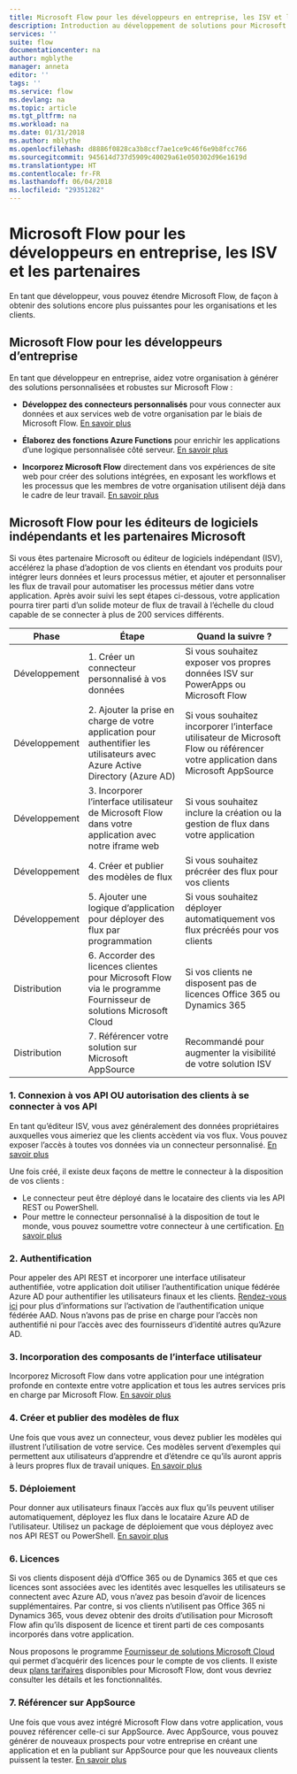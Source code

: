 ```yaml
---
title: Microsoft Flow pour les développeurs en entreprise, les ISV et les partenaires | Microsoft Docs
description: Introduction au développement de solutions pour Microsoft Flow.
services: ''
suite: flow
documentationcenter: na
author: mgblythe
manager: anneta
editor: ''
tags: ''
ms.service: flow
ms.devlang: na
ms.topic: article
ms.tgt_pltfrm: na
ms.workload: na
ms.date: 01/31/2018
ms.author: mblythe
ms.openlocfilehash: d8886f0828ca3b8ccf7ae1ce9c46f6e9b8fcc766
ms.sourcegitcommit: 945614d737d5909c40029a61e050302d96e1619d
ms.translationtype: HT
ms.contentlocale: fr-FR
ms.lasthandoff: 06/04/2018
ms.locfileid: "29351282"
---
```

# <a name="microsoft-flow-for-enterprise-developers-isvs-and-partners"></a>Microsoft Flow pour les développeurs en entreprise, les ISV et les partenaires

En tant que développeur, vous pouvez étendre Microsoft Flow, de façon à obtenir des solutions encore plus puissantes pour les organisations et les clients.

## <a name="microsoft-flow-for-enterprise-developers"></a>Microsoft Flow pour les développeurs d’entreprise

En tant que développeur en entreprise, aidez votre organisation à générer des solutions personnalisées et robustes sur Microsoft Flow :

- **Développez des connecteurs personnalisés** pour vous connecter aux données et aux services web de votre organisation par le biais de Microsoft Flow. [En savoir plus](https://docs.microsoft.com/connectors/custom-connectors/)

- **Élaborez des fonctions Azure Functions** pour enrichir les applications d’une logique personnalisée côté serveur. [En savoir plus](https://docs.microsoft.com/azure/azure-functions/functions-flow-scenario)

- **Incorporez Microsoft Flow** directement dans vos expériences de site web pour créer des solutions intégrées, en exposant les workflows et les processus que les membres de votre organisation utilisent déjà dans le cadre de leur travail. [En savoir plus](embed-flow-dev.md)

## <a name="microsoft-flow-for-isvs-and-microsoft-partners"></a>Microsoft Flow pour les éditeurs de logiciels indépendants et les partenaires Microsoft

Si vous êtes partenaire Microsoft ou éditeur de logiciels indépendant (ISV), accélérez la phase d’adoption de vos clients en étendant vos produits pour intégrer leurs données et leurs processus métier, et ajouter et personnaliser les flux de travail pour automatiser les processus métier dans votre application. Après avoir suivi les sept étapes ci-dessous, votre application pourra tirer parti d’un solide moteur de flux de travail à l’échelle du cloud capable de se connecter à plus de 200 services différents.

| Phase | Étape | Quand la suivre ? |
| --- | --- | --- |
| Développement | 1. Créer un connecteur personnalisé à vos données | Si vous souhaitez exposer vos propres données ISV sur PowerApps ou Microsoft Flow |
| Développement | 2. Ajouter la prise en charge de votre application pour authentifier les utilisateurs avec Azure Active Directory (Azure AD) | Si vous souhaitez incorporer l’interface utilisateur de Microsoft Flow ou référencer votre application dans Microsoft AppSource | 
| Développement | 3. Incorporer l’interface utilisateur de Microsoft Flow dans votre application avec notre iframe web | Si vous souhaitez inclure la création ou la gestion de flux dans votre application | 
| Développement | 4. Créer et publier des modèles de flux | Si vous souhaitez précréer des flux pour vos clients | 
| Développement | 5. Ajouter une logique d’application pour déployer des flux par programmation | Si vous souhaitez déployer automatiquement vos flux précréés pour vos clients | 
| Distribution | 6. Accorder des licences clientes pour Microsoft Flow via le programme Fournisseur de solutions Microsoft Cloud | Si vos clients ne disposent pas de licences Office 365 ou Dynamics 365 |
| Distribution | 7. Référencer votre solution sur Microsoft AppSource | Recommandé pour augmenter la visibilité de votre solution ISV |

### <a name="1-connecting-to-your-apis-or-enabling-customers-to-connect-to-your-apis"></a>1. Connexion à vos API OU autorisation des clients à se connecter à vos API

En tant qu’éditeur ISV, vous avez généralement des données propriétaires auxquelles vous aimeriez que les clients accèdent via vos flux. Vous pouvez exposer l’accès à toutes vos données via un connecteur personnalisé. [En savoir plus](https://docs.microsoft.com/connectors/custom-connectors/)

Une fois créé, il existe deux façons de mettre le connecteur à la disposition de vos clients :
- Le connecteur peut être déployé dans le locataire des clients via les API REST ou PowerShell.
- Pour mettre le connecteur personnalisé à la disposition de tout le monde, vous pouvez soumettre votre connecteur à une certification. [En savoir plus](https://docs.microsoft.com/connectors/custom-connectors/submit-certification)

### <a name="2-authentication"></a>2. Authentification 

Pour appeler des API REST et incorporer une interface utilisateur authentifiée, votre application doit utiliser l’authentification unique fédérée Azure AD pour authentifier les utilisateurs finaux et les clients. [Rendez-vous ici](https://identity.microsoft.com/) pour plus d’informations sur l’activation de l’authentification unique fédérée AAD. Nous n’avons pas de prise en charge pour l’accès non authentifié ni pour l’accès avec des fournisseurs d’identité autres qu’Azure AD. 

### <a name="3-embedding-ui-components"></a>3. Incorporation des composants de l’interface utilisateur

Incorporez Microsoft Flow dans votre application pour une intégration profonde en contexte entre votre application et tous les autres services pris en charge par Microsoft Flow. [En savoir plus](embed-flow-dev.md)

### <a name="4-create-and-publish-flow-templates"></a>4. Créer et publier des modèles de flux

Une fois que vous avez un connecteur, vous devez publier les modèles qui illustrent l’utilisation de votre service. Ces modèles servent d’exemples qui permettent aux utilisateurs d’apprendre et d’étendre ce qu’ils auront appris à leurs propres flux de travail uniques. [En savoir plus](publish-a-template.md)

### <a name="5-deployment"></a>5. Déploiement

Pour donner aux utilisateurs finaux l’accès aux flux qu’ils peuvent utiliser automatiquement, déployez les flux dans le locataire Azure AD de l’utilisateur. Utilisez un package de déploiement que vous déployez avec nos API REST ou PowerShell. [En savoir plus](https://docs.microsoft.com/powerapps/export-import-packages)

### <a name="6-licensing"></a>6. Licences

Si vos clients disposent déjà d’Office 365 ou de Dynamics 365 et que ces licences sont associées avec les identités avec lesquelles les utilisateurs se connectent avec Azure AD, vous n’avez pas besoin d’avoir de licences supplémentaires. Par contre, si vos clients n’utilisent pas Office 365 ni Dynamics 365, vous devez obtenir des droits d’utilisation pour Microsoft Flow afin qu’ils disposent de licence et tirent parti de ces composants incorporés dans votre application.

Nous proposons le programme [Fournisseur de solutions Microsoft Cloud](https://partner.microsoft.com/cloud-solution-provider) qui permet d’acquérir des licences pour le compte de vos clients. Il existe deux [plans tarifaires](https://flow.microsoft.com/pricing/) disponibles pour Microsoft Flow, dont vous devriez consulter les détails et les fonctionnalités.

### <a name="7-list-on-appsource"></a>7. Référencer sur AppSource

Une fois que vous avez intégré Microsoft Flow dans votre application, vous pouvez référencer celle-ci sur AppSource. Avec AppSource, vous pouvez générer de nouveaux prospects pour votre entreprise en créant une application et en la publiant sur AppSource pour que les nouveaux clients puissent la tester. [En savoir plus](dev-appsource-test-drive.md)
